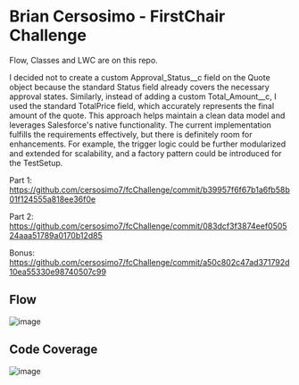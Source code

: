 # Brian Cersosimo - FirstChair Challenge

Flow, Classes and LWC are on this repo.

I decided not to create a custom Approval_Status__c field on the Quote object because the standard Status field already covers the necessary approval states. Similarly, instead of adding a custom Total_Amount__c, I used the standard TotalPrice field, which accurately represents the final amount of the quote. This approach helps maintain a clean data model and leverages Salesforce's native functionality.
The current implementation fulfills the requirements effectively, but there is definitely room for enhancements. For example, the trigger logic could be further modularized and extended for scalability, and a factory pattern could be introduced for the TestSetup.

Part 1: https://github.com/cersosimo7/fcChallenge/commit/b39957f6f67b1a6fb58b01f124555a818ee36f0e

Part 2: https://github.com/cersosimo7/fcChallenge/commit/083dcf3f3874eef050524aaa51789a0170b12d85

Bonus: https://github.com/cersosimo7/fcChallenge/commit/a50c802c47ad371792d10ea55330e98740507c99

## Flow

![image](https://github.com/user-attachments/assets/c7d406f3-c06a-4f94-b67b-c43b1366fda0)

## Code Coverage

![image](https://github.com/user-attachments/assets/dab8f0ac-3377-4ecf-b623-6c10350bf98c)

